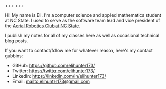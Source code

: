+++
+++

Hi! My name is Eli. I'm a computer science and applied mathematics student at
NC State. I used to serve as the software team lead and vice president of the
[Aerial Robotics Club at NC State](https://aerialroboticsclub.com/).

I publish my notes for all of my classes here as well as occasional technical
blog posts.

If you want to contact/follow me for whatever reason, here's my contact
gubbins:

* GitHub: <https://github.com/elihunter173/>
* Twitter: <https://twitter.com/elihunter173/>
* LinkedIn: <https://linkedin.com/in/elihunter173/>
* Email: <mailto:elihunter173@gmail.com>
